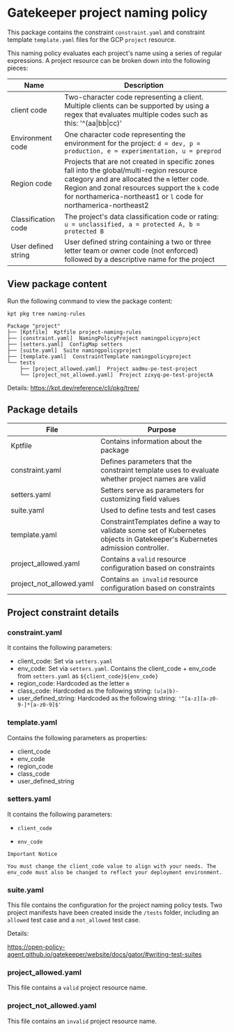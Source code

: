# Gatekeeper project naming policy

This package contains the constraint `constraint.yaml` and constraint template `template.yaml` files for the GCP `project` resource.

This naming policy evaluates each project's name using a series of regular expressions. A project resource can be broken down into the following pieces:

| Name | Description |
| -------- | --------- |
| client code | Two-character code representing a client. Multiple clients can be supported by using a regex that evaluates multiple codes such as this: '^(aa\|bb\|cc)' |
| Environment code  | One character code representing the environment for the project: `d = dev, p = production, e = experimentation, u = preprod`    |
| Region code  | Projects that are not created in specific zones fall into the global/multi-region resource category and are allocated the `m` letter code. Region and zonal resources support the `k` code for northamerica-northeast1 or `l` code for northamerica-northeast2  |
| Classification code  | The project's data classification code or rating: `u = unclassified, a = protected A, b = protected B`  |
| User defined string  | User defined string containing a two or three letter team or owner code (not enforced) followed by a descriptive name for the project |

## View package content

Run the following command to view the package content:

`kpt pkg tree naming-rules`

```
Package "project"
├── [Kptfile]  Kptfile project-naming-rules
├── [constraint.yaml]  NamingPolicyProject namingpolicyproject
├── [setters.yaml]  ConfigMap setters
├── [suite.yaml]  Suite namingpolicyproject
├── [template.yaml]  ConstraintTemplate namingpolicyproject
└── tests
    ├── [project_allowed.yaml]  Project aadmu-pe-test-project
    └── [project_not_allowed.yaml]  Project zzxyq-pe-test-projectA
```
Details: https://kpt.dev/reference/cli/pkg/tree/

## Package details

| File | Purpose |
| -------- | --------- |
| Kptfile | Contains information about the package |
| constraint.yaml  | Defines parameters that the constraint template uses to evaluate whether project names are valid   |
| setters.yaml  | Setters serve as parameters for customizing field values  |
| suite.yaml  | Used to define tests and test cases  |
| template.yaml  | ConstraintTemplates define a way to validate some set of Kubernetes objects in Gatekeeper's Kubernetes admission controller. |
| project_allowed.yaml  | Contains a `valid` resource configuration based on constraints  |
| project_not_allowed.yaml  | Contains `an invalid` resource configuration based on constraints  |

## Project constraint details

### constraint.yaml

It contains the following parameters:

- client_code: Set via `setters.yaml`
- env_code: Set via `setters.yaml`. Contains the client_code + env_code from `setters.yaml` as `${client_code}${env_code}`
- region_code: Hardcoded as the letter `m`
- class_code: Hardcoded as the following string: `(u|a|b)-`
- user_defined_string: Hardcoded as the following string: `'^[a-z][a-z0-9-]*[a-z0-9]$'`

### template.yaml

Contains the following parameters as properties:

- client_code
- env_code
- region_code
- class_code
- user_defined_string

### setters.yaml

It contains the following parameters:

- `client_code`

- `env_code`

```
Important Notice

You must change the client_code value to align with your needs. The env_code must also be changed to reflect your deployment environment.

```
### suite.yaml

This file contains the configuration for the project naming policy tests. Two project manifests have been created inside the `/tests` folder, including an `allowed` test case and a `not_allowed` test case.

Details:

https://open-policy-agent.github.io/gatekeeper/website/docs/gator/#writing-test-suites

### project_allowed.yaml

This file contains a `valid` project resource name.

### project_not_allowed.yaml

This file contains an `invalid` project resource name.
